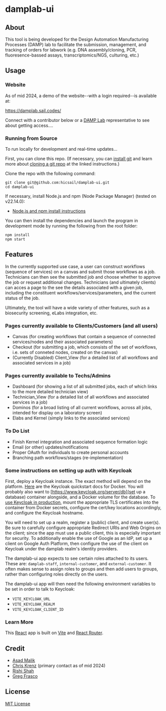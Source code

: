 # damplab-ui

## About

This tool is being developed for the Design Automation Manufacturing Processes (DAMP) lab to facilitate the submission, management, and tracking of orders for labwork (e.g. DNA assembly/cloning, PCR, fluoresence-bassed assays, transcriptomics/NGS, culturing, etc.)

## Usage

### Website

As of mid 2024, a demo of the website--with a login required--is available at: 

https://damplab.sail.codes/

Connect with a contributor below or a [DAMP Lab](https://www.damplab.org/) representative to see about getting access....

### Running from Source

To run locally for development and real-time updates...

First, you can clone this repo.  (If necessary, you can [install git](https://docs.github.com/en/get-started/getting-started-with-git/set-up-git) and learn more about [cloning a git repo](https://docs.github.com/en/repositories/creating-and-managing-repositories/cloning-a-repository) at the linked instructions.)

Clone the repo with the following command: 

```console
git clone git@github.com:hicsail/damplab-ui.git
cd damplab-ui
```

If necessary, install Node.js and npm (Node Package Manager) (tested on v22.14.0):

 - [Node.js and npm install instructions](https://docs.npmjs.com/downloading-and-installing-node-js-and-npm#using-a-node-version-manager-to-install-nodejs-and-npm)


You can then install the dependencies and launch the program in development mode by running the following from the root folder: 

```console
npm install
npm start
```


## Features

In the currently supported use case, a user can construct workflows (sequence of services) on a canvas and submit those workflows as a job.  Technicians can then see the submitted job and choose whether to approve the job or request additional changes.  Technicians (and ultimately clients) can acces a page to the see the details associated with a given job, including the constituent workflows/services/parameters, and the current status of the job.

Ultimately, the tool will have a wide variety of other features, such as a biosecurity screening, eLabs integration, etc. 


### Pages currently available to Clients/Customers (and all users)

 - Canvas (for creating workflows that contain a sequence of connected services/nodes and their associated parameters)
 - Checkout (for submitting a job, which consists of the set of workflows, i.e. sets of conneted nodes, created on the canvas)
 - (Currently Disabled) Client_View (for a detailed list of all workflows and associated services in a job)


 ### Pages currently available to Techs/Admins

 - Dashboard (for showing a list of all submitted jobs, each of which links to the more detailed technician view)
 - Technician_View (for a detailed list of all workflows and associated services in a job)
 - Dominos (for a broad listing of all current workflows, across all jobs, intended for display on a laboratory screen)
 - Elabs and Kernel (simply links to the associated services)


### To Do List

 - Finish Kernel integration and associated sequence formation logic 
 - Email (or other) updates/notifications
 - Proper OAuth for individuals to create personal accounts
 - Branching path workflows/stages (re-implementation)


### Some instructions on setting up auth with Keycloak

First, deploy a Keycloak instance. The exact method will depend on the platform.
[Here](https://www.keycloak.org/getting-started/getting-started-docker) are the Keycloak quickstart docs for Docker.
You will probably also want to [https://www.keycloak.org/server/db](set up a database) container alongside, and a Docker volume for the database.
To [use Keycloak in production](https://www.keycloak.org/server/configuration-production), mount the appropriate TLS certificates into the container from Docker secrets, configure the cert/key locations accordingly, and configure the Keycloak hostname.

You will need to set up a realm, register a (public) client, and create user(s).
Be sure to carefully configure appropriate Redirect URIs and Web Origins on the client; since the app must use a public client, this is especially important for security.
To additionally enable the use of Google as an IdP, set up a client on Google Auth Platform, then configure the use of the client on Keycloak under the damplab realm's identity providers.

The damplab-ui app expects to see certain roles attached to its users.
These are: `damplab-staff`, `internal-customer`, and `external-customer`.
It often makes sense to assign roles to groups and then add users to groups, rather than configuring roles directly on the users.

The damplab-ui app will then need the following environment variables to be set in order to talk to Keycloak:
- `VITE_KEYCLOAK_URL`
- `VITE_KEYCLOAK_REALM`
- `VITE_KEYCLOAK_CLIENT_ID`


### Learn More

This [React](https://reactjs.org/) app is built on [Vite](https://vite.dev/) and [React Router](https://reactrouter.com/).

## Credit

 - [Asad Malik](https://github.com/am5815)
 - [Chris Krenz](https://github.com/chris-krenz) (primary contact as of mid 2024)
 - [Rishi Shah](https://github.com/ShahRishi)
 - [Greg Frasco](https://github.com/gregfrasco)
 

## License

[MIT License](LICENSE)
